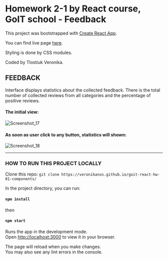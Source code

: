 # Homework 2-1 by React course, GoIT school - Feedback

This project was bootstrapped with
[Create React App](https://github.com/facebook/create-react-app).

You can find live page
[here](https://veronikanos.github.io/goit-react-hw-02-feedback/).

Styling is done by CSS modules.

Coded by Tlostiuk Veronika.

## FEEDBACK

Interface displays statistics about the collected feedback. There is the total number of collected reviews from all categories and the percentage of positive reviews. 

#### The initial view:
![Screenshot_17](https://user-images.githubusercontent.com/49239848/208965013-89986fde-eb45-49dc-abbb-556fe8271795.png)


#### As soon as user click to any button, statistics will shown:
![Screenshot_18](https://user-images.githubusercontent.com/49239848/208965202-96062c74-aa0a-4e6a-9915-c363da88686a.png)


---

### HOW TO RUN THIS PROJECT LOCALLY

Clone this repo:
`git clone https://veronikanos.github.io/goit-react-hw-01-components/`

In the project directory, you can run:

#### `npm install`

then

#### `npm start`

Runs the app in the development mode.\
Open [http://localhost:3000](http://localhost:3000) to view it in your browser.

The page will reload when you make changes.\
You may also see any lint errors in the console.
